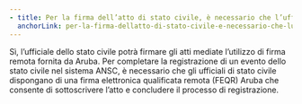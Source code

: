 ```yaml
---
- title: Per la firma dell’atto di stato civile, è necessario che l’ufficiale di stato civile sia dotato di firma remota?
  anchorLink: per-la-firma-dellatto-di-stato-civile-e-necessario-che-lufficiale-di-stato-civile-sia-dotato-di-firma-remota
---
```


Sì, l’ufficiale dello stato civile potrà firmare gli atti mediate l’utilizzo di firma remota fornita da Aruba.
Per completare la registrazione di un evento dello stato civile nel sistema ANSC, è necessario che gli ufficiali di stato civile dispongano di una firma elettronica qualificata remota (FEQR) Aruba che consente di sottoscrivere l’atto e concludere il processo di registrazione.
